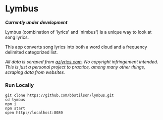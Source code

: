 # Lymbus

***Currently under development***

Lymbus (combination of 'lyrics' and 'nimbus') is a unique way to look at song lyrics. 

This app converts song lyrics into both a word cloud and a frequency delimited categorized list.

*All data is scraped from [azlyrics.com](azlyrics.com). No copyright infringement intended. This is just a personal project to practice, among many other things, scraping data from websites.*

### Run Locally

```
git clone https://github.com/bbstilson/lymbus.git
cd lymbus
npm i
npm start
open http://localhost:8080
```